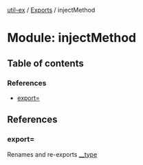 [util-ex](../README.md) / [Exports](../modules.md) / injectMethod

# Module: injectMethod

## Table of contents

### References

- [export=](injectMethod.md#export=)

## References

### export&#x3D;

Renames and re-exports [__type](index.md#__type)
